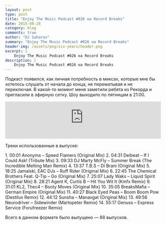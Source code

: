 ```yaml
---
layout: post
type: post
title: "Enjoy The Music Podcast #026 на Record Breaks"
date: 2015-08-28
category: blog
comments: true
author: "DJ Saharov"
summary: "Enjoy The Music Podcast #026 на Record Breaks"
header-img: /assets/png/six-years/header.png
excerpt: |
    Enjoy The Music Podcast #026 на Record Breaks
description: |
    Enjoy The Music Podcast #026 на Record Breaks
---
```


<p>
<span class="firstcharacter">П</span>одкаст появился, как личная потребность в миксах, которые мне бы хотелось слушать от начала до конца, не перематывая и не переключая. В какой-то момент меня заметили ребята из Рекорда и пригласили в эфирную сетку. Шоу выходило по пятницам в 21:00.
</p>

<iframe width="100%" height="120" src="https://player-widget.mixcloud.com/widget/iframe/?hide_cover=1&feed=%2Fdjsaharovofficial%2Fenjoy-the-music-podcast-026%2F" frameborder="0" allow="encrypted-media; fullscreen; autoplay; idle-detection; speaker-selection; web-share;" ></iframe>

<p>Треки использованные в выпуске:</p>
1. 00:01 Anonyms – Speed Flamers (Original Mix)
2. 04:31 Deibeat – If I Could Ask! (Tribute Mix)
3. 09:33 DJ Marty McFly – Summer Break (The Incredible Melting Man Remix)
4. 13:37 T.B.S – Di Brani (Original Mix)
5. 18:25 Jamalski, EAC DJs – Ruff Rider (Original Mix)
6. 22:45 The Chemical Brothers Feat. Q-Tip – Go (Original Mix)
7. 25:07 Lady Waks – Liquid Spirit (Original Mix)
8. 28:21 Agent K, Curtis B – Hit You Wit It (Kmfx Remix)
9. 31:01 KL2, Thec4 – Booty Moves (Original Mix)
10. 35:05 BreaksMafia – German Empire (Original Mix)
11. 40:27 Black Eyed Peas – Boom Boom Pow (Destilux Remix)
12. 44:12 Sunsha – Manavgat (Original Mix)
13. 49:56 Neurodriver – Sidewinder (Martopeter Remix)
14. 55:17 Genuss – Express Service (Forufreezer Remix)

<p>Всего в данном формате было выпущено &mdash; 88 выпусков.</p>